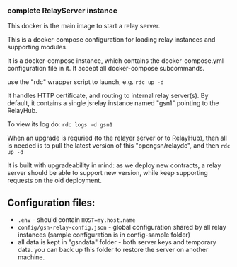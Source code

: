 ### complete RelayServer instance

This docker is the main image to start a relay server.

This is a docker-compose configuration for loading relay instances and supporting modules.

It is a docker-compose instance, which contains the docker-compose.yml configuration file in it.
It accept all docker-compose subcommands.

use the "rdc" wrapper script to launch,
e.g.
`rdc up -d`

It handles HTTP certificate, and routing to internal relay server(s).
By default, it contains a single jsrelay instance named "gsn1" pointing to the RelayHub.

To view its log do:
`rdc logs -d gsn1`

When an upgrade is requried (to the relayer server or to RelayHub), then all is needed is
to pull the latest version of this "opengsn/relaydc", and then
`rdc up -d`

It is built with upgradeability in mind: as we deploy new contracts, a relay server should 
be able to support new version, while  keep supporting requests on the old deployment.


## Configuration files:

- `.env` - should contain `HOST=my.host.name`
- `config/gsn-relay-config.json` - global configuration shared by all relay instances
   (sample configuration is in config-sample folder)
- all data is kept in "gsndata" folder - both server keys and temporary data. you can back up this folder
  to restore the server on another machine.
